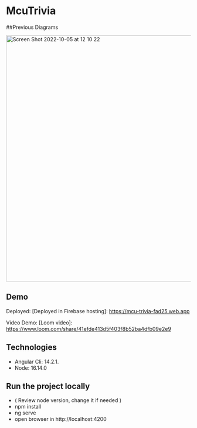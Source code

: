 # McuTrivia

##Previous Diagrams

<img width="669" alt="Screen Shot 2022-10-05 at 12 10 22" src="https://user-images.githubusercontent.com/11529293/194109451-3554cba5-c5c5-42e6-b295-24b09d08e1a0.png">

## Demo

Deployed: [Deployed in Firebase hosting]: https://mcu-trivia-fad25.web.app

Video Demo: [Loom video]: https://www.loom.com/share/41efde413d5f403f8b52ba4dfb09e2e9 

## Technologies

- Angular Cli: 14.2.1.
- Node: 16.14.0


## Run the project locally

- ( Review node version, change it if needed )
- npm install
- ng serve
- open browser in http://localhost:4200





